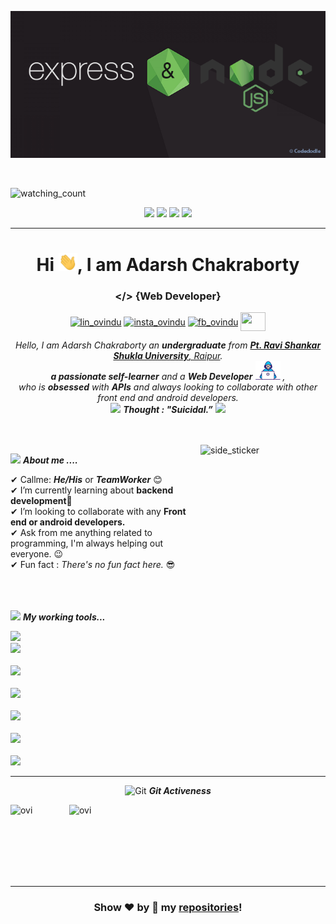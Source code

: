 <p align="center">
  <img src="https://raw.githubusercontent.com/adarsh-chakraborty/adarsh-chakraborty/main/banner.png"/>
</p>
<br>

<p align="left"> 
<img src="https://komarev.com/ghpvc/?username=adarsh-chakraborty&color=brightgreen" alt="watching_count" />
 </p>
 <p align="center">
<img src="https://img.shields.io/badge/Age-22-blue" />
  <img src="https://img.shields.io/badge/Focus-Web%20Development-brightgreen" />
  <img src="https://img.shields.io/badge/Lives-Bilaspur,Chhattisgarh-success" />
  <img src="https://img.shields.io/badge/Languages-English%20%26%20Hindi-brightgreen" />
</p>
<hr>
<h1 align="center">Hi <img src="https://raw.githubusercontent.com/adarsh-chakraborty/adarsh-chakraborty/main/Hi.gif" width="30px">, I am Adarsh Chakraborty </h1>
<h3 align="center"> &#x0003C;&#x0002F;&#x0003E; {Web Developer} </h3>
<p align="center">
<a href="https://www.linkedin.com/in/adarsh-chakraborty-a9b712206" target="blank"><img align="center" src="https://image.flaticon.com/icons/png/128/174/174857.png" alt="lin_ovindu" height="30" width="40" /></a>  
<a href="https://www.instagram.com/adarshchakraborty/" target="blank"><img align="center" src="https://image.flaticon.com/icons/png/128/174/174855.png" alt="insta_ovindu" height="30" width="40" /></a>
<a href="https://www.facebook.com/me.excelsior" target="blank"><img align="center" src="https://www.svgrepo.com/show/299425/facebook.svg" alt="fb_ovindu" height="30" width="40" /></a>
 <a href = "mailto: adarshchak108@gmail.com"><img align="center" src="https://seeklogo.com/images/G/gmail-new-2020-logo-32DBE11BB4-seeklogo.com.png" height="30" width="40" /></a>
</p>
</p>



<p align="center">
  <em>
    Hello, I am Adarsh Chakraborty an <b>undergraduate</b> from <a href="https://www.prsu.ac.in/"> <b>Pt. Ravi Shankar Shukla University</b>, Raipur</a>. <br>
    <b>a passionate self-learner</b> and a <b>Web Developer</b>&nbsp;<img src="https://raw.githubusercontent.com/adarsh-chakraborty/adarsh-chakraborty/main/Developer.gif" width="40px">&nbsp,<br>who is <b>obsessed</b>
    with <b>APIs</b> and always looking to collaborate with other front end and android developers. 
  </em> 
  <br>
  <img src="https://media.giphy.com/media/gH3LO09IOiZIqePwv9/giphy.gif" width="50" /> <b><i align="center">Thought : "Suicidal.”</i></b> <img src="https://media.giphy.com/media/qjqUcgIyRjsl2/giphy.gif" width="50" />
</p>
<br><br>
<img align="right" width=200px height=200px alt="side_sticker" src="https://media.giphy.com/media/TEnXkcsHrP4YedChhA/giphy.gif" />

<img src="https://media.giphy.com/media/iY8CRBdQXODJSCERIr/giphy.gif" width="30px">&nbsp;***About me ....***

✔ Callme: ***He/His*** or ***TeamWorker*** 😊 <br>
✔ I’m currently learning about **backend development**🥰<br>
✔ I’m looking to collaborate with any **Front end or android developers.**<br>
✔ Ask from me anything related to programming, I'm always helping out everyone.  😉<br>
✔ Fun fact : *There's no fun fact here.* 😎<br><br><br><br>
 

<img src="https://media.giphy.com/media/iY8CRBdQXODJSCERIr/giphy.gif" width="30px">&nbsp;***My working tools...***
<p align="left">
  
  <code><img height="35" src="https://git-scm.com/images/logos/downloads/Git-Logo-White.png"></code>
  <code> <img height="50" src="https://www.vectorlogo.zone/logos/java/java-ar21.svg"> </code>
  <code> <img height="50" src="https://www.vectorlogo.zone/logos/w3_html5/w3_html5-ar21.svg"> </code>
  <code> <img height="50" src="https://www.vectorlogo.zone/logos/mysql/mysql-ar21.svg"> </code>
  <code> <img height="50" src="https://www.vectorlogo.zone/logos/sqlite/sqlite-ar21.svg"> </code>
    <code> <img height="50" src="https://www.vectorlogo.zone/logos/heroku/heroku-ar21.svg"> </code>
  <code> <img height="50" src="https://www.vectorlogo.zone/logos/javascript/javascript-ar21.svg"> </code>
  <hr>
  <p align="center">
 <img src="https://media.giphy.com/media/W5eoZHPpUx9sapR0eu/giphy.gif" width="30px" alt="Git"/>&nbsp;<i><b>Git Activeness</b></i></p>
 
<p><img align="left" src="https://github-readme-stats.vercel.app/api/top-langs?username=adarsh-chakraborty&show_icons=true&locale=en&layout=compact&theme=chartreuse-dark" alt="ovi" /></p>
<p>&nbsp;<img align="right" src="https://github-readme-stats.vercel.app/api?username=adarsh-chakraborty&show_icons=true&locale=en&theme=chartreuse-dark" alt="ovi" width="410" /></p>
<br><br><br><br><br>

<hr>


<div align="center">
  

### Show ❤️ by 🌟 my [repositories](https://github.com/adarsh-chakraborty?tab=repositories)!

</div>






